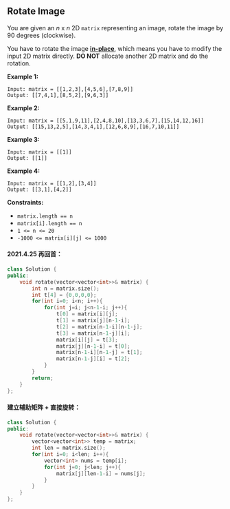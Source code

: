 ## Rotate Image

You are given an *n* x *n* 2D `matrix` representing an image, rotate the image by 90 degrees (clockwise).

You have to rotate the image [**in-place**](https://en.wikipedia.org/wiki/In-place_algorithm), which means you have to modify the input 2D matrix directly. **DO NOT** allocate another 2D matrix and do the rotation.

**Example 1:**

```
Input: matrix = [[1,2,3],[4,5,6],[7,8,9]]
Output: [[7,4,1],[8,5,2],[9,6,3]]
```

**Example 2:**

```
Input: matrix = [[5,1,9,11],[2,4,8,10],[13,3,6,7],[15,14,12,16]]
Output: [[15,13,2,5],[14,3,4,1],[12,6,8,9],[16,7,10,11]]
```

**Example 3:**

```
Input: matrix = [[1]]
Output: [[1]]
```

**Example 4:**

```
Input: matrix = [[1,2],[3,4]]
Output: [[3,1],[4,2]]
```

**Constraints:**

- `matrix.length == n`
- `matrix[i].length == n`
- `1 <= n <= 20`
- `-1000 <= matrix[i][j] <= 1000`

#### 2021.4.25 再回首：

```c++
class Solution {
public:
    void rotate(vector<vector<int>>& matrix) {
        int n = matrix.size();
        int t[4] = {0,0,0,0};
        for(int i=0; i<n; i++){
            for(int j=i; j<n-1-i; j++){
                t[0] = matrix[i][j];
                t[1] = matrix[j][n-1-i];
                t[2] = matrix[n-1-i][n-1-j];
                t[3] = matrix[n-1-j][i];
                matrix[i][j] = t[3];
                matrix[j][n-1-i] = t[0];
                matrix[n-1-i][n-1-j] = t[1];
                matrix[n-1-j][i] = t[2];
            }
        }
        return;
    }
};
```



#### 建立辅助矩阵 + 直接旋转：

```c++
class Solution {
public:
    void rotate(vector<vector<int>>& matrix) {
        vector<vector<int>> temp = matrix;
        int len = matrix.size();
        for(int i=0; i<len; i++){
            vector<int> nums = temp[i];
            for(int j=0; j<len; j++){
                matrix[j][len-1-i] = nums[j];
            }
        }
    }
};
```

